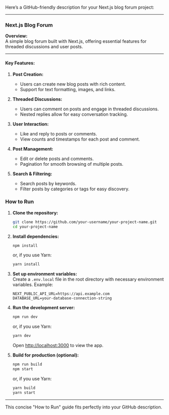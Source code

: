 Here’s a GitHub-friendly description for your Next.js blog forum project:

---

### Next.js Blog Forum

**Overview:**  
A simple blog forum built with Next.js, offering essential features for threaded discussions and user posts.

---

#### Key Features:

1. **Post Creation:**
   - Users can create new blog posts with rich content.
   - Support for text formatting, images, and links.

2. **Threaded Discussions:**
   - Users can comment on posts and engage in threaded discussions.
   - Nested replies allow for easy conversation tracking.

3. **User Interaction:**
   - Like and reply to posts or comments.
   - View counts and timestamps for each post and comment.

4. **Post Management:**
   - Edit or delete posts and comments.
   - Pagination for smooth browsing of multiple posts.

5. **Search & Filtering:**
   - Search posts by keywords.
   - Filter posts by categories or tags for easy discovery.

### How to Run

1. **Clone the repository:**

   ```bash
   git clone https://github.com/your-username/your-project-name.git
   cd your-project-name
   ```

2. **Install dependencies:**

   ```bash
   npm install
   ```

   or, if you use Yarn:

   ```bash
   yarn install
   ```

3. **Set up environment variables:**  
   Create a `.env.local` file in the root directory with necessary environment variables. Example:

   ```
   NEXT_PUBLIC_API_URL=https://api.example.com
   DATABASE_URL=your-database-connection-string
   ```

4. **Run the development server:**

   ```bash
   npm run dev
   ```

   or, if you use Yarn:

   ```bash
   yarn dev
   ```

   Open [http://localhost:3000](http://localhost:3000) to view the app.

5. **Build for production (optional):**

   ```bash
   npm run build
   npm start
   ```

   or, if you use Yarn:

   ```bash
   yarn build
   yarn start
   ```

---

This concise "How to Run" guide fits perfectly into your GitHub description.
